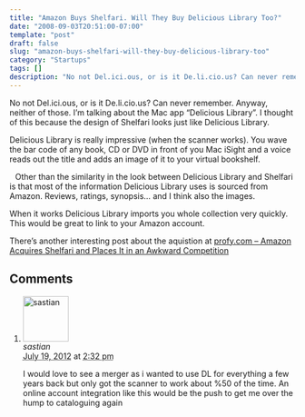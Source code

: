 ```yaml
---
title: "Amazon Buys Shelfari. Will They Buy Delicious Library Too?"
date: "2008-09-03T20:51:00-07:00"
template: "post"
draft: false
slug: "amazon-buys-shelfari-will-they-buy-delicious-library-too"
category: "Startups"
tags: []
description: "No not Del.ici.ous, or is it De.li.cio.us? Can never remember. Anyway, neither of those. I'm talking about the Mac app Delicious Library. I thought of this"
---
```

<a href="https://3.bp.blogspot.com/_PQOgjfAsIN4/SL9er2hSe8I/AAAAAAAAAF0/8p_e2q_zhdc/s1600-h/delicious_library.png" onblur="try {parent.deselectBloggerImageGracefully();} catch(e) {}">

<img alt="" border="0" id="BLOGGER_PHOTO_ID_5242012598745070530" src="https://3.bp.blogspot.com/_PQOgjfAsIN4/SL9er2hSe8I/AAAAAAAAAF0/8p_e2q_zhdc/s400/delicious_library.png" style="float:right; margin:0 0 10px 10px;cursor:pointer; cursor:hand;"/>

</a>No not Del.ici.ous, or is it De.li.cio.us? Can never remember. Anyway, neither of those. I’m talking about the Mac app “Delicious Library”. I thought of this because the design of Shelfari looks just like Delicious Library.

Delicious Library is really impressive (when the scanner works). You wave the bar code of any book, CD or DVD in front of you Mac iSight and a voice reads out the title and adds an image of it to your virtual bookshelf.

<a href="https://4.bp.blogspot.com/_PQOgjfAsIN4/SL9fKNQC2FI/AAAAAAAAAF8/dE6SAqDpgLs/s1600-h/shelfari.png" onblur="try {parent.deselectBloggerImageGracefully();} catch(e) {}">

<img alt="" border="0" id="BLOGGER_PHOTO_ID_5242013120242833490" src="https://4.bp.blogspot.com/_PQOgjfAsIN4/SL9fKNQC2FI/AAAAAAAAAF8/dE6SAqDpgLs/s400/shelfari.png" style="float:left; margin:0 10px 10px 0;cursor:pointer; cursor:hand;"/>

</a>

Other than the similarity in the look between Delicious Library and Shelfari is that most of the information Delicious Library uses is sourced from Amazon. Reviews, ratings, synopsis… and I think also the images.

When it works Delicious Library imports you whole collection very quickly. This would be great to link to your Amazon account.

There’s another interesting post about the aquistion at <a href="https://profy.com/2008/08/25/amazon-acquires-shelfari-awkward-competition/" rel="nofollow">profy.com – Amazon Acquires Shelfari and Places It in an Awkward Competition</a>

## Comments

<div id="comments">
  <ol class="comment-list">
    <li id="comment-19417" class="comment even thread-even depth-1 comment reader">
      <img alt="sastian" src="https://0.gravatar.com/avatar/6a11225614c5dbe320a8c981fc984145?s=80&amp;d=https%3A%2F%2F0.gravatar.com%2Favatar%2Fad516503a11cd5ca435acc9bb6523536%3Fs%3D80&amp;r=PG" class="avatar avatar-80 photo" height="80" width="80" />
      <div class="comment-meta comment-meta-data">
        <div class="comment-author vcard">
          <cite class="fn" title="https://sastian.com">sastian</cite>
        </div>
        <!-- .comment-author .vcard -->
        <abbr class="comment-date" title="Thursday, July 19th, 2012, 2:32 pm">July 19, 2012</abbr> at <abbr class="comment-time" title="Thursday, July 19th, 2012, 2:32 pm">2:32 pm</abbr>
      </div>
      <div class="comment-text">
        <p>I would love to see a merger as i wanted to use DL for everything a few years back but only got the scanner to work about %50 of the time. An online account integration like this would be the push to get me over the hump to cataloguing again</p>
      </div>
      <!-- .comment-text -->
    </li>
    <!-- .comment -->
  </ol>
  <!-- .comment-list -->
</div>


